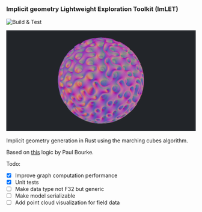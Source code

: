 ### Implicit geometry Lightweight Exploration Toolkit (ImLET)

![Build & Test](https://github.com/joelhi/implicit-rs/actions/workflows/rust.yml/badge.svg)

![gyroid](media/example_gyroid.png)

Implicit geometry generation in Rust using the marching cubes algorithm.

Based on [this](https://paulbourke.net/geometry/polygonise/) logic by Paul Bourke.

Todo:
- [x] Improve graph computation performance
- [x] Unit tests
- [ ] Make data type not F32 but generic
- [ ] Make model serializable
- [ ] Add point cloud visualization for field data
